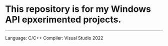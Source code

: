 # This repository is for my Windows API epxerimented projects.
---
Language: C/C++
Compiler: Visual Studio 2022
